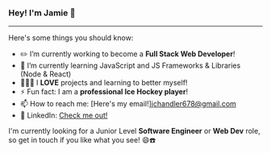 ### Hey! I'm Jamie 👋

---
Here's some things you should know:

- ✏️ I’m currently working to become a **Full Stack Web Developer**!
- 🌱 I’m currently learning JavaScript and JS Frameworks & Libraries (Node & React)
- 👷🏻‍♂️ I **LOVE** projects and learning to better myself!
- ⚡ Fun fact: I am a **professional Ice Hockey player**!
- 📫 How to reach me: [Here's my email!]<jchandler678@gmail.com>
- 💼 LinkedIn: [Check me out!](https://www.linkedin.com/in/chandlerjamie/)

I'm currently looking for a Junior Level **Software Engineer** or **Web Dev** role, so get in touch if you like what you see! 😄☎️
